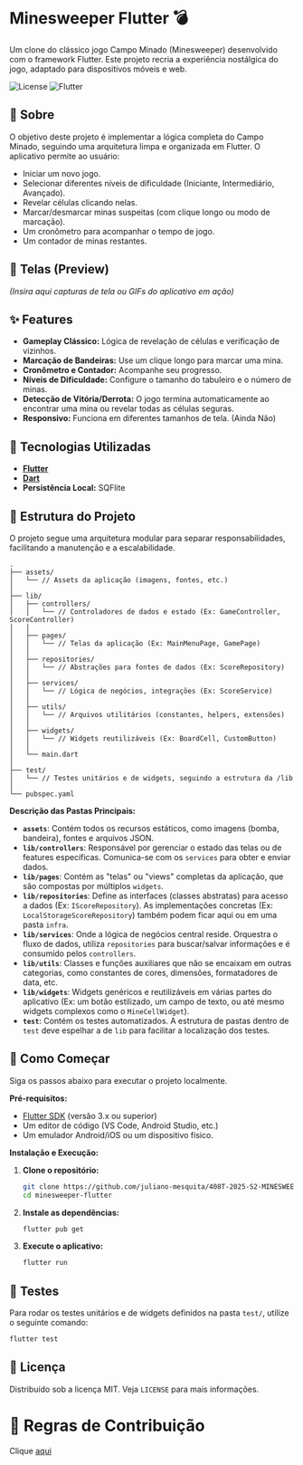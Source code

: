 # Minesweeper Flutter 💣

Um clone do clássico jogo Campo Minado (Minesweeper) desenvolvido com o framework Flutter. Este projeto recria a experiência nostálgica do jogo, adaptado para dispositivos móveis e web.

![License](https://img.shields.io/badge/license-MIT-blue.svg)
![Flutter](https://img.shields.io/badge/Flutter-3.x-blue.svg?logo=flutter)

## 📖 Sobre

O objetivo deste projeto é implementar a lógica completa do Campo Minado, seguindo uma arquitetura limpa e organizada em Flutter. O aplicativo permite ao usuário:

* Iniciar um novo jogo.
* Selecionar diferentes níveis de dificuldade (Iniciante, Intermediário, Avançado).
* Revelar células clicando nelas.
* Marcar/desmarcar minas suspeitas (com clique longo ou modo de marcação).
* Um cronômetro para acompanhar o tempo de jogo.
* Um contador de minas restantes.

## 📱 Telas (Preview)

*(Insira aqui capturas de tela ou GIFs do aplicativo em ação)*

## ✨ Features

* **Gameplay Clássico:** Lógica de revelação de células e verificação de vizinhos.
* **Marcação de Bandeiras:** Use um clique longo para marcar uma mina.
* **Cronômetro e Contador:** Acompanhe seu progresso.
* **Níveis de Dificuldade:** Configure o tamanho do tabuleiro e o número de minas.
* **Detecção de Vitória/Derrota:** O jogo termina automaticamente ao encontrar uma mina ou revelar todas as células seguras.
* **Responsivo:** Funciona em diferentes tamanhos de tela. (Ainda Não)

## 🚀 Tecnologias Utilizadas

* **[Flutter](https://flutter.dev/)**
* **[Dart](https://dart.dev/)**
* **Persistência Local:** SQFlite

## 📂 Estrutura do Projeto

O projeto segue uma arquitetura modular para separar responsabilidades, facilitando a manutenção e a escalabilidade.

```
.
├── assets/
│   └── // Assets da aplicação (imagens, fontes, etc.)
│
├── lib/
│   ├── controllers/
│   │   └── // Controladores de dados e estado (Ex: GameController, ScoreController)
│   │
│   ├── pages/
│   │   └── // Telas da aplicação (Ex: MainMenuPage, GamePage)
│   │
│   ├── repositories/
│   │   └── // Abstrações para fontes de dados (Ex: ScoreRepository)
│   │
│   ├── services/
│   │   └── // Lógica de negócios, integrações (Ex: ScoreService)
│   │
│   ├── utils/
│   │   └── // Arquivos utilitários (constantes, helpers, extensões)
│   │
│   ├── widgets/
│   │   └── // Widgets reutilizáveis (Ex: BoardCell, CustomButton)
│   │
│   └── main.dart
│
├── test/
│   └── // Testes unitários e de widgets, seguindo a estrutura da /lib
│
└── pubspec.yaml

```

**Descrição das Pastas Principais:**

* **`assets`**: Contém todos os recursos estáticos, como imagens (bomba, bandeira), fontes e arquivos JSON.
* **`lib/controllers`**: Responsável por gerenciar o estado das telas ou de features específicas. Comunica-se com os `services` para obter e enviar dados.
* **`lib/pages`**: Contém as "telas" ou "views" completas da aplicação, que são compostas por múltiplos `widgets`.
* **`lib/repositories`**: Define as interfaces (classes abstratas) para acesso a dados (Ex: `IScoreRepository`). As implementações concretas (Ex: `LocalStorageScoreRepository`) também podem ficar aqui ou em uma pasta `infra`.
* **`lib/services`**: Onde a lógica de negócios central reside. Orquestra o fluxo de dados, utiliza `repositories` para buscar/salvar informações e é consumido pelos `controllers`.
* **`lib/utils`**: Classes e funções auxiliares que não se encaixam em outras categorias, como constantes de cores, dimensões, formatadores de data, etc.
* **`lib/widgets`**: Widgets genéricos e reutilizáveis em várias partes do aplicativo (Ex: um botão estilizado, um campo de texto, ou até mesmo widgets complexos como o `MineCellWidget`).
* **`test`**: Contém os testes automatizados. A estrutura de pastas dentro de `test` deve espelhar a de `lib` para facilitar a localização dos testes.

## 🏁 Como Começar

Siga os passos abaixo para executar o projeto localmente.

**Pré-requisitos:**

* [Flutter SDK](https://flutter.dev/docs/get-started/install) (versão 3.x ou superior)
* Um editor de código (VS Code, Android Studio, etc.)
* Um emulador Android/iOS ou um dispositivo físico.

**Instalação e Execução:**

1.  **Clone o repositório:**
    ```sh
    git clone https://github.com/juliano-mesquita/408T-2025-S2-MINESWEEPER
    cd minesweeper-flutter
    ```

2.  **Instale as dependências:**
    ```sh
    flutter pub get
    ```

3.  **Execute o aplicativo:**
    ```sh
    flutter run
    ```

## 🧪 Testes

Para rodar os testes unitários e de widgets definidos na pasta `test/`, utilize o seguinte comando:

```sh
flutter test
````

## 📄 Licença

Distribuído sob a licença MIT. Veja `LICENSE` para mais informações.


# 🤝 Regras de Contribuição
Clique [aqui](./CONTRIBUTIONS.md)
